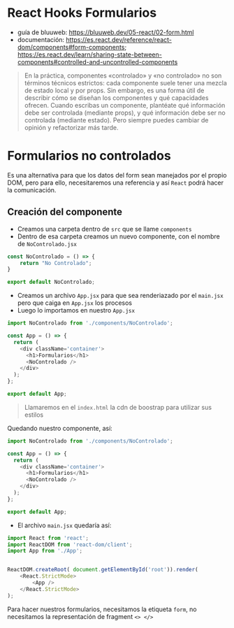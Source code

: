 # React Hooks Formularios
- guía de bluuweb: https://bluuweb.dev/05-react/02-form.html
- documentación: https://es.react.dev/reference/react-dom/components#form-components; https://es.react.dev/learn/sharing-state-between-components#controlled-and-uncontrolled-components 

> En la práctica, componentes «controlado» y «no controlado» no son términos técnicos estrictos: cada componente suele tener una mezcla de estado local y por props. Sin embargo, es una forma útil de describir cómo se diseñan los componentes y qué capacidades ofrecen. 
Cuando escribas un componente, plantéate qué información debe ser controlada (mediante props), y qué información debe ser no controlada (mediante estado). Pero siempre puedes cambiar de opinión y refactorizar más tarde.

# Formularios no controlados
Es una alternativa para que los datos del form sean manejados por el propio DOM, pero para ello, necesitaremos una referencia y así `React` podrá hacer la comunicación.

## Creación del componente
- Creamos una carpeta dentro de `src` que se llame `components`
- Dentro de esa carpeta creamos un nuevo componente, con el nombre de `NoControlado.jsx`
```js
const NoControlado = () => {
    return "No Controlado";
}

export default NoControlado;
```
- Creamos un archivo `App.jsx` para que sea renderiazado por el `main.jsx` pero que caiga en `App.jsx` los procesos 
- Luego lo importamos en nuestro `App.jsx`
```js
import NoControlado from './components/NoControlado';

const App = () => {
  return (
    <div className='container'>
      <h1>Formularios</h1>
      <NoControlado />
    </div>
  );
};

export default App;
```

> Llamaremos en el `index.html` la cdn de boostrap para utilizar sus estilos

Quedando nuestro componente, así:
```js
import NoControlado from './components/NoControlado';

const App = () => {
  return (
    <div className='container'>
      <h1>Formularios</h1>
      <NoControlado />
    </div>
  );
};

export default App;
```

- El archivo `main.jsx` quedaría así:
```js
import React from 'react';
import ReactDOM from 'react-dom/client';
import App from './App';


ReactDOM.createRoot( document.getElementById('root')).render(
    <React.StrictMode>
        <App />
    </React.StrictMode>
);

```
Para hacer nuestros formularios, necesitamos la etiqueta `form`, no necesitamos la representación de fragment `<> </>`



